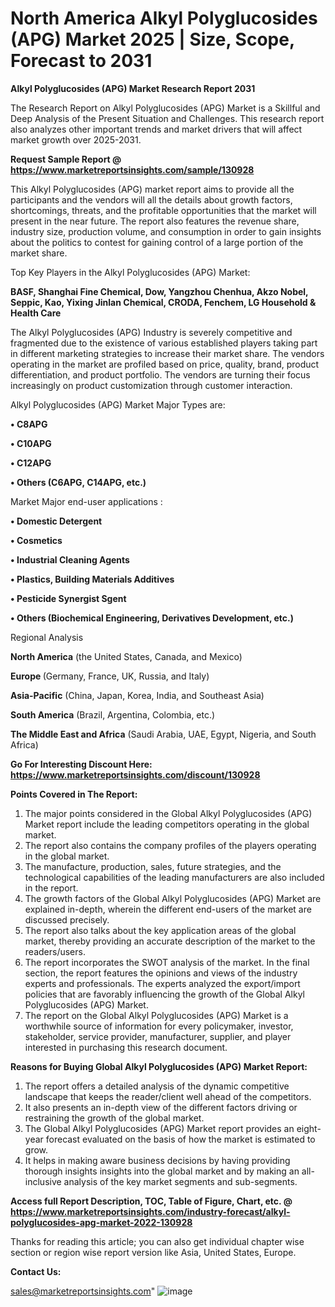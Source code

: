 # North America Alkyl Polyglucosides (APG) Market 2025 | Size, Scope, Forecast to 2031

<strong>Alkyl Polyglucosides (APG) Market Research Report 2031</strong>

The Research Report on Alkyl Polyglucosides (APG) Market is a Skillful and Deep Analysis of the Present Situation and Challenges. This research report also analyzes other important trends and market drivers that will affect market growth over 2025-2031.

<strong>Request Sample Report @ <a href=https://www.marketreportsinsights.com/sample/130928>https://www.marketreportsinsights.com/sample/130928</a></strong>

This Alkyl Polyglucosides (APG) market report aims to provide all the participants and the vendors will all the details about growth factors, shortcomings, threats, and the profitable opportunities that the market will present in the near future. The report also features the revenue share, industry size, production volume, and consumption in order to gain insights about the politics to contest for gaining control of a large portion of the market share.

Top Key Players in the Alkyl Polyglucosides (APG) Market:

<strong>BASF, Shanghai Fine Chemical, Dow, Yangzhou Chenhua, Akzo Nobel, Seppic, Kao, Yixing Jinlan Chemical, CRODA, Fenchem, LG Household & Health Care</strong>

The Alkyl Polyglucosides (APG) Industry is severely competitive and fragmented due to the existence of various established players taking part in different marketing strategies to increase their market share. The vendors operating in the market are profiled based on price, quality, brand, product differentiation, and product portfolio. The vendors are turning their focus increasingly on product customization through customer interaction.

Alkyl Polyglucosides (APG) Market Major Types are:

<strong>• C8APG

• C10APG

• C12APG

• Others (C6APG, C14APG, etc.)</strong>

Market Major end-user applications :

<strong>• Domestic Detergent

• Cosmetics

• Industrial Cleaning Agents

• Plastics, Building Materials Additives

• Pesticide Synergist Sgent

• Others (Biochemical Engineering, Derivatives Development, etc.)</strong>

Regional Analysis

</u><strong><b>North America</b></strong> (the United States, Canada, and Mexico)

<strong><b>Europe </b></strong>(Germany, France, UK, Russia, and Italy)

<strong><b>Asia-Pacific</b></strong> (China, Japan, Korea, India, and Southeast Asia)

<strong><b>South America</b></strong> (Brazil, Argentina, Colombia, etc.)

<strong><b>The Middle East and Africa</b></strong> (Saudi Arabia, UAE, Egypt, Nigeria, and South Africa)

<strong>Go For Interesting Discount Here: <a href=https://www.marketreportsinsights.com/discount/130928>https://www.marketreportsinsights.com/discount/130928</a></strong>

<strong>Points Covered in The Report:</strong>
<ol>
  <li>The major points considered in the Global Alkyl Polyglucosides (APG) Market report include the leading competitors operating in the global market.</li>
  <li>The report also contains the company profiles of the players operating in the global market.</li>
  <li>The manufacture, production, sales, future strategies, and the technological capabilities of the leading manufacturers are also included in the report.</li>
  <li>The growth factors of the Global Alkyl Polyglucosides (APG) Market are explained in-depth, wherein the different end-users of the market are discussed precisely.</li>
  <li>The report also talks about the key application areas of the global market, thereby providing an accurate description of the market to the readers/users.</li>
  <li>The report incorporates the SWOT analysis of the market. In the final section, the report features the opinions and views of the industry experts and professionals. The experts analyzed the export/import policies that are favorably influencing the growth of the Global Alkyl Polyglucosides (APG) Market.</li>
  <li>The report on the Global Alkyl Polyglucosides (APG) Market is a worthwhile source of information for every policymaker, investor, stakeholder, service provider, manufacturer, supplier, and player interested in purchasing this research document.</li>
</ol>
<strong>Reasons for Buying Global Alkyl Polyglucosides (APG) Market Report:</strong>

<ol>
  <li>The report offers a detailed analysis of the dynamic competitive landscape that keeps the reader/client well ahead of the competitors.</li>
  <li>It also presents an in-depth view of the different factors driving or restraining the growth of the global market.</li>
  <li>The Global Alkyl Polyglucosides (APG) Market report provides an eight-year forecast evaluated on the basis of how the market is estimated to grow.</li>
  <li>It helps in making aware business decisions by having providing thorough insights insights into the global market and by making an all-inclusive analysis of the key market segments and sub-segments.</li>
</ol>
<strong>Access full Report Description, TOC, Table of Figure, Chart, etc. @ <a href=https://www.marketreportsinsights.com/industry-forecast/alkyl-polyglucosides-apg-market-2022-130928>https://www.marketreportsinsights.com/industry-forecast/alkyl-polyglucosides-apg-market-2022-130928</a></strong>


Thanks for reading this article; you can also get individual chapter wise section or region wise report version like Asia, United States, Europe.

<strong>Contact Us:</strong>

sales@marketreportsinsights.com"
![image](https://github.com/user-attachments/assets/7d9a620f-2966-4d81-8cc4-84e440f1c198)
